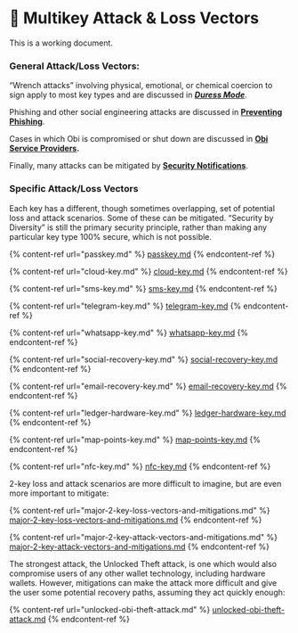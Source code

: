 # 🔢 Multikey Attack & Loss Vectors

This is a working document.

### **General Attack/Loss Vectors:**

“Wrench attacks” involving physical, emotional, or chemical coercion to sign apply to most key types and are discussed in [_**Duress Mode**_](../../roadmap-features/duress-mode.md).

Phishing and other social engineering attacks are discussed in [**Preventing Phishing**](../../builders/obi-smart-account-suite/multikey/preventing-phishing.md).

Cases in which Obi is compromised or shut down are discussed in [**Obi Service Providers**](../../roadmap-features/obi-service-providers/)**.**

Finally, many attacks can be mitigated by [**Security Notifications**](../../roadmap-features/security-notifications-and-lockdowns.md).

### Specific **Attack/Loss Vectors**

Each key has a different, though sometimes overlapping, set of potential loss and attack scenarios. Some of these can be mitigated. “Security by Diversity” is still the primary security principle, rather than making any particular key type 100% secure, which is not possible.

{% content-ref url="passkey.md" %}
[passkey.md](passkey.md)
{% endcontent-ref %}

{% content-ref url="cloud-key.md" %}
[cloud-key.md](cloud-key.md)
{% endcontent-ref %}

{% content-ref url="sms-key.md" %}
[sms-key.md](sms-key.md)
{% endcontent-ref %}

{% content-ref url="telegram-key.md" %}
[telegram-key.md](telegram-key.md)
{% endcontent-ref %}

{% content-ref url="whatsapp-key.md" %}
[whatsapp-key.md](whatsapp-key.md)
{% endcontent-ref %}

{% content-ref url="social-recovery-key.md" %}
[social-recovery-key.md](social-recovery-key.md)
{% endcontent-ref %}

{% content-ref url="email-recovery-key.md" %}
[email-recovery-key.md](email-recovery-key.md)
{% endcontent-ref %}

{% content-ref url="ledger-hardware-key.md" %}
[ledger-hardware-key.md](ledger-hardware-key.md)
{% endcontent-ref %}

{% content-ref url="map-points-key.md" %}
[map-points-key.md](map-points-key.md)
{% endcontent-ref %}

{% content-ref url="nfc-key.md" %}
[nfc-key.md](nfc-key.md)
{% endcontent-ref %}

2-key loss and attack scenarios are more difficult to imagine, but are even more important to mitigate:

{% content-ref url="major-2-key-loss-vectors-and-mitigations.md" %}
[major-2-key-loss-vectors-and-mitigations.md](major-2-key-loss-vectors-and-mitigations.md)
{% endcontent-ref %}

{% content-ref url="major-2-key-attack-vectors-and-mitigations.md" %}
[major-2-key-attack-vectors-and-mitigations.md](major-2-key-attack-vectors-and-mitigations.md)
{% endcontent-ref %}

The strongest attack, the Unlocked Theft attack, is one which would also compromise users of any other wallet technology, including hardware wallets. However, mitigations can make the attack more difficult and give the user some potential recovery paths, assuming they act quickly enough:

{% content-ref url="unlocked-obi-theft-attack.md" %}
[unlocked-obi-theft-attack.md](unlocked-obi-theft-attack.md)
{% endcontent-ref %}
